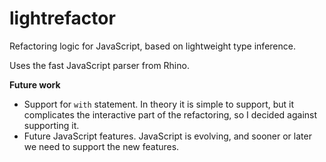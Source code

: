 lightrefactor
=============

Refactoring logic for JavaScript, based on lightweight type inference.

Uses the fast JavaScript parser from Rhino.

**Future work**
* Support for `with` statement. In theory it is simple to support, but it complicates the interactive part of the refactoring, so I decided against supporting it.
* Future JavaScript features. JavaScript is evolving, and sooner or later we need to support the new features.
